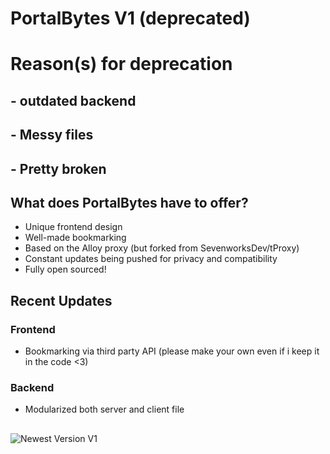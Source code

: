 # PortalBytes V1 (deprecated)
# Reason(s) for deprecation
## - outdated backend
## - Messy files
## - Pretty broken
## What does PortalBytes have to offer?

 - Unique frontend design
 - Well-made bookmarking
 - Based on the Alloy proxy (but forked from SevenworksDev/tProxy)
 - Constant updates being pushed for privacy and compatibility
 - Fully open sourced!

## Recent Updates

### Frontend
- Bookmarking via third party API (please make your own even if i keep it in the code <3)
### Backend
- Modularized both server and client file
##
![Newest Version V1](https://github.com/deeegen/portalbytes-web-proxy/blob/main/public/assets/screenshot.png?raw=true)
